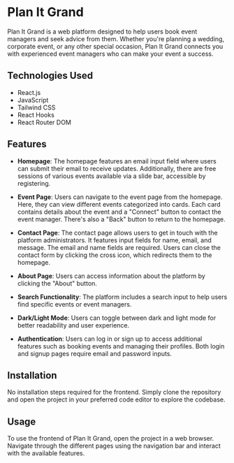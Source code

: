 # Plan It Grand

Plan It Grand is a web platform designed to help users book event managers and seek advice from them. Whether you're planning a wedding, corporate event, or any other special occasion, Plan It Grand connects you with experienced event managers who can make your event a success.

## Technologies Used

- React.js
- JavaScript
- Tailwind CSS
- React Hooks
- React Router DOM

## Features

- **Homepage**: The homepage features an email input field where users can submit their email to receive updates. Additionally, there are free sessions of various events available via a slide bar, accessible by registering.
  
- **Event Page**: Users can navigate to the event page from the homepage. Here, they can view different events categorized into cards. Each card contains details about the event and a "Connect" button to contact the event manager. There's also a "Back" button to return to the homepage.
  
- **Contact Page**: The contact page allows users to get in touch with the platform administrators. It features input fields for name, email, and message. The email and name fields are required. Users can close the contact form by clicking the cross icon, which redirects them to the homepage.
  
- **About Page**: Users can access information about the platform by clicking the "About" button. 

- **Search Functionality**: The platform includes a search input to help users find specific events or event managers.

- **Dark/Light Mode**: Users can toggle between dark and light mode for better readability and user experience.

- **Authentication**: Users can log in or sign up to access additional features such as booking events and managing their profiles. Both login and signup pages require email and password inputs.

## Installation

No installation steps required for the frontend. Simply clone the repository and open the project in your preferred code editor to explore the codebase.

## Usage

To use the frontend of Plan It Grand, open the project in a web browser. Navigate through the different pages using the navigation bar and interact with the available features.
